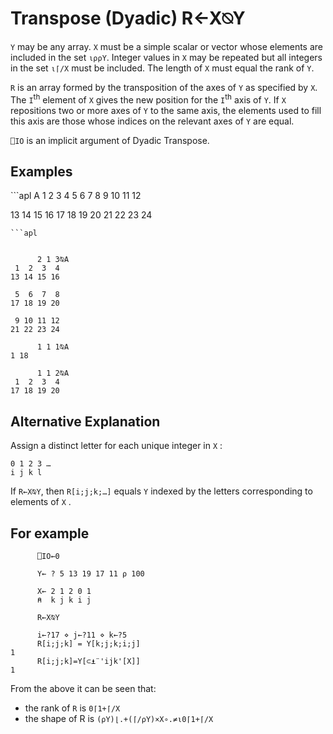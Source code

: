 <div style="display: none;">
  ⍉
</div>






<h1 class="heading"><span class="name">Transpose (Dyadic)</span> <span class="command">R←X⍉Y</span></h1>



`Y` may be any array.  `X` must be a simple scalar or vector whose elements are included in the set `⍳⍴⍴Y`.  Integer values in `X` may be repeated but all integers in the set `⍳⌈/X` must be included.  The length of `X` must equal the rank of `Y`.


`R` is an array formed by the transposition of the axes of `Y` as specified by `X`.  The `I`<sup>th</sup> element of `X` gives the new position for the `I`<sup>th</sup> axis of `Y`.  If `X` repositions two or more axes of `Y` to the same axis, the elements used to fill this axis are those whose indices on the relevant axes of `Y` are equal.


`⎕IO` is an implicit argument of Dyadic Transpose.


<h2 class="example">Examples</h2>
```apl
      A
 1  2  3  4
 5  6  7  8
 9 10 11 12
 
13 14 15 16
17 18 19 20
21 22 23 24
```
```apl

 
      2 1 3⍉A
 1  2  3  4
13 14 15 16
 
 5  6  7  8
17 18 19 20
 
 9 10 11 12
21 22 23 24
 
      1 1 1⍉A
1 18
 
      1 1 2⍉A
 1  2  3  4
17 18 19 20
```


## Alternative Explanation


Assign a distinct letter for each unique integer in `X` :
```apl
0 1 2 3 …
i j k l
```


If `R←X⍉Y`, then `R[i;j;k;…]` equals `Y` indexed by the letters corresponding to elements of `X` .


## For example
```apl
      ⎕IO←0

      Y← ? 5 13 19 17 11 ⍴ 100

      X← 2 1 2 0 1
      ⍝  k j k i j
```
```apl
      R←X⍉Y
```
```apl
      i←?17 ⋄ j←?11 ⋄ k←?5
      R[i;j;k] = Y[k;j;k;i;j]
1
      R[i;j;k]=Y[⊂⍎¨'ijk'[X]]
1
```


From the above it can be seen that:

- the rank of `R` is `0⌈1+⌈/X`
- the shape of R is `(⍴Y)⌊.+(⌈/⍴Y)×X∘.≠⍳0⌈1+⌈/X`


